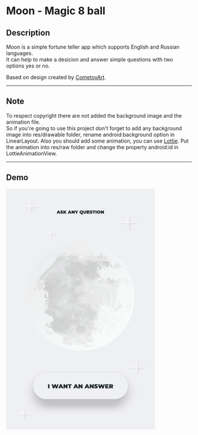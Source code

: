 # Moon - Magic 8 ball
## Description
Moon is a simple fortune teller app which supports English and Russian languages.  
It can help to make a desicion and answer simple questions with two options yes or no.

Based on design created by [CometovArt](https://dribbble.com/CometovArt).

---

## Note
To respect copyright there are not added the background image and the animation file.  
So if you're going to use this project don't forget to add any background image into res/drawable folder, rename android:background option in LinearLayout. Also you should add some animation, you can use [Lottie](https://airbnb.io/lottie/#/). Put the animation into res/raw folder and change the property android:id in LottieAnimationView.

---

## Demo
![](https://github.com/taasonei/moon/blob/master/demo/moon_demo.gif)
